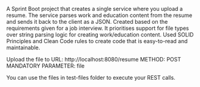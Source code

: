 A Sprint Boot project that creates a single service where you upload a resume. The service parses work and education content from the resume and sends it back to the client as a JSON.
Created based on the requirements given for a job interview. It prioritises support for file types over string parsing logic for creating work/education content.
Used SOLID Principles and Clean Code rules to create code that is easy-to-read and maintainable. 

Upload the file to
URL: http://localhost:8080/resume
METHOD: POST
MANDATORY PARAMETER: file

You can use the files in test-files folder to execute your REST calls.
